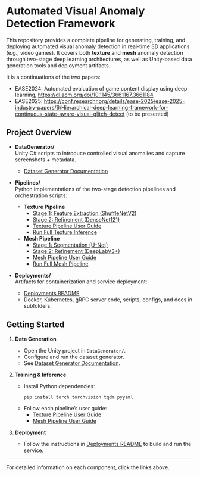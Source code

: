 # Automated Visual Anomaly Detection Framework

This repository provides a complete pipeline for generating, training, and deploying automated visual anomaly detection in real-time 3D applications (e.g., video games). It covers both **texture** and **mesh** anomaly detection through two-stage deep learning architectures, as well as Unity-based data generation tools and deployment artifacts.

It is a continuations of the two papers:
- EASE2024: Automated evaluation of game content display using deep learning, https://dl.acm.org/doi/10.1145/3661167.3661184 
- EASE2025: https://conf.researchr.org/details/ease-2025/ease-2025-industry-papers/6/Hierarchical-deep-learning-framework-for-continuous-state-aware-visual-glitch-detect (to be presented)
## Project Overview

- **DataGenerator/**  
  Unity C# scripts to introduce controlled visual anomalies and capture screenshots + metadata.  
  - [Dataset Generator Documentation](DataGenerator/unity_dataset_generator_doc.md)

- **Pipelines/**  
  Python implementations of the two-stage detection pipelines and orchestration scripts:  
  - **Texture Pipeline**  
    - [Stage 1: Feature Extraction (ShuffleNetV2)](Pipelines/texture_stage1/)  
    - [Stage 2: Refinement (DenseNet121)](Pipelines/texture_stage2/)  
    - [Texture Pipeline User Guide](Pipelines/texture_pipeline_user_guide.md)  
    - [Run Full Texture Inference](Pipelines/run_full_texture_inference.py)  
  - **Mesh Pipeline**  
    - [Stage 1: Segmentation (U-Net)](Pipelines/mesh_stage1/)  
    - [Stage 2: Refinement (DeepLabV3+)](Pipelines/mesh_stage2/)  
    - [Mesh Pipeline User Guide](Pipelines/mesh_pipeline_user_guide.md)  
    - [Run Full Mesh Pipeline](Pipelines/run_full_mesh_pipeline.py)

- **Deployments/**  
  Artifacts for containerization and service deployment:  
  - [Deployments README](Deployments/README.md)  
  - Docker, Kubernetes, gRPC server code, scripts, configs, and docs in subfolders.

## Getting Started

1. **Data Generation**  
   - Open the Unity project in `DataGenerator/`.  
   - Configure and run the dataset generator.  
   - See [Dataset Generator Documentation](DataGenerator/unity_dataset_generator_doc.md).

2. **Training & Inference**  
   - Install Python dependencies:  
     ```bash
     pip install torch torchvision tqdm pyyaml
     ```  
   - Follow each pipeline’s user guide:  
     - [Texture Pipeline User Guide](Pipelines/texture_pipeline_user_guide.md)  
     - [Mesh Pipeline User Guide](Pipelines/mesh_pipeline_user_guide.md)

3. **Deployment**  
   - Follow the instructions in [Deployments README](Deployments/README.md) to build and run the service.

---

For detailed information on each component, click the links above.
